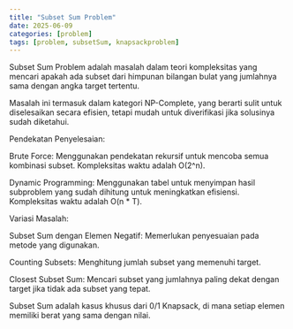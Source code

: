 ```yaml
---
title: "Subset Sum Problem"
date: 2025-06-09
categories: [problem]
tags: [problem, subsetSum, knapsackproblem]
---
```


Subset Sum Problem adalah masalah dalam teori kompleksitas yang mencari apakah ada subset dari himpunan bilangan bulat yang jumlahnya sama dengan angka target tertentu.

Masalah ini termasuk dalam kategori NP-Complete, yang berarti sulit untuk diselesaikan secara efisien, tetapi mudah untuk diverifikasi jika solusinya sudah diketahui.

Pendekatan Penyelesaian:

Brute Force: Menggunakan pendekatan rekursif untuk mencoba semua kombinasi subset. Kompleksitas waktu adalah O(2^n).

Dynamic Programming: Menggunakan tabel untuk menyimpan hasil subproblem yang sudah dihitung untuk meningkatkan efisiensi. Kompleksitas waktu adalah O(n * T).

Variasi Masalah:

Subset Sum dengan Elemen Negatif: Memerlukan penyesuaian pada metode yang digunakan.

Counting Subsets: Menghitung jumlah subset yang memenuhi target.

Closest Subset Sum: Mencari subset yang jumlahnya paling dekat dengan target jika tidak ada subset yang tepat.

Subset Sum adalah kasus khusus dari 0/1 Knapsack, di mana setiap elemen memiliki berat yang sama dengan nilai.